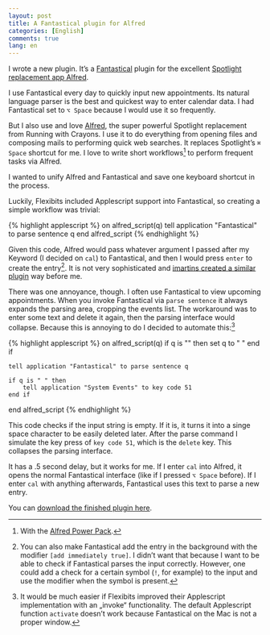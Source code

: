 ```yaml
---
layout: post
title: A Fantastical plugin for Alfred
categories: [English]
comments: true
lang: en
---
```


I wrote a new plugin. It’s a [Fantastical](http://flexibits.com/fantastical) plugin for the excellent [Spotlight replacement app Alfred](http://www.alfredapp.com).
<!--more-->

I use Fantastical every day to quickly input new appointments. Its natural language parser is the best and quickest way to enter calendar data. I had Fantastical set to `⌥ Space` because I would use it so frequently.

But I also use and love [Alfred](http://www.alfredapp.com/), the super powerful Spotlight replacement from Running with Crayons. I use it to do everything from opening files and composing mails to performing quick web searches. It replaces Spotlight’s `⌘ Space` shortcut for me. I love to write short workflows[^powerpack] to perform frequent tasks via Alfred.

[^powerpack]: With the [Alfred Power Pack](https://buy.alfredapp.com).

I wanted to unify Alfred and Fantastical and save one keyboard shortcut in the process.

Luckily, Flexibits included Applescript support into Fantastical, so creating a simple workflow was trivial:

{% highlight applescript %}
on alfred_script(q)
    tell application "Fantastical" to parse sentence q
end alfred_script
{% endhighlight %}

Given this code, Alfred would pass whatever argument I passed after my Keyword (I decided on `cal`) to Fantastical, and then I would press `enter` to create the entry[^instant]. It is not very sophisticated and [imartins created a similar plugin](http://www.alfredforum.com/topic/1272-add-to-fantastical/) way before me.

[^instant]: You can also make Fantastical add the entry in the background with the modifier `[add immediately true]`. I didn’t want that because I want to be able to check if Fantastical parses the input correctly. However, one could add a check for a certain symbol (`!`, for example) to the input and use the modifier when the symbol is present.

There was one annoyance, though. I often use Fantastical to view upcoming appointments. When you invoke Fantastical via `parse sentence` it always expands the parsing area, cropping the events list. The workaround was to enter some text and delete it again, then the parsing interface would collapse. Because this is annoying to do I decided to automate this:[^automate]

{% highlight applescript %}
on alfred_script(q)
    if q is "" then
        set q to " "
    end if

    tell application "Fantastical" to parse sentence q

    if q is " " then
        tell application "System Events" to key code 51
    end if
end alfred_script
{% endhighlight %}

This code checks if the input string is empty. If it is, it turns it into a singe space character to be easily deleted later. After the parse command I simulate the key press of `key code 51`, which is the `delete` key. This collapses the parsing interface.

It has a .5 second delay, but it works for me. If I enter `cal` into Alfred, it opens the normal Fantastical interface (like if I pressed `⌥ Space` before). If I enter `cal` with anything afterwards, Fantastical uses this text to parse a new entry.

You can [download the finished plugin here](/images/Fantastical.alfredworkflow).

[^automate]: It would be much easier if Flexibits improved their Applescript implementation with an „invoke“ functionality. The default Applescript function `activate` doesn’t work because Fantastical on the Mac is not a proper window.
